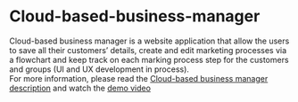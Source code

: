 # Cloud-based-business-manager
Cloud-based business manager is a website application that allow the users to save all their customers’ details, create and edit marketing processes via a flowchart and keep track on each marking process step for the customers and groups (UI and UX development in process).<br>
For more information, please read the <a href="https://github.com/davidhui2047/Cloud-based-business-manager/blob/main/Cloud-based%20business%20manager%20description.pdf">Cloud-based business manager description</a> and watch the <a href="https://youtu.be/fgiZGtEnUzw">demo video</a>
